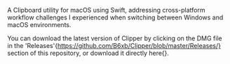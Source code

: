 A Clipboard utility for macOS using Swift, addressing cross-platform workflow challenges I experienced when switching between Windows and macOS environments.


You can download the latest version of Clipper by clicking on the DMG file in the 'Releases'{https://github.com/B6xb/Clipper/blob/master/Releases/} section of this repository, or download it directly here{}.

